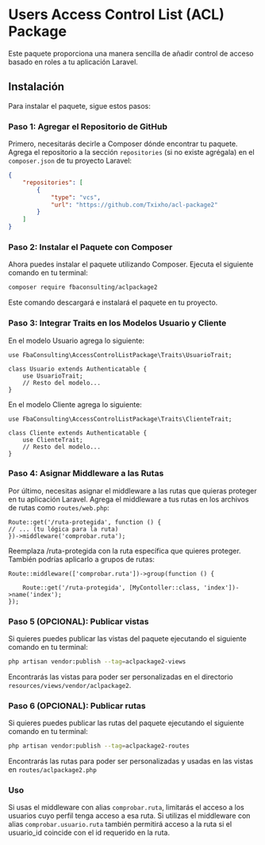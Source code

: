 # Users Access Control List (ACL) Package

Este paquete proporciona una manera sencilla de añadir control de acceso basado en roles a tu aplicación Laravel.

## Instalación

Para instalar el paquete, sigue estos pasos:

### Paso 1: Agregar el Repositorio de GitHub

Primero, necesitarás decirle a Composer dónde encontrar tu paquete. Agrega el repositorio a la sección `repositories` (si no existe agrégala) en el `composer.json` de tu proyecto Laravel:

```json
{
    "repositories": [
        {
            "type": "vcs",
            "url": "https://github.com/Txixho/acl-package2"
        }
    ]
}
```
### Paso 2: Instalar el Paquete con Composer
Ahora puedes instalar el paquete utilizando Composer. Ejecuta el siguiente comando en tu terminal:

```bash
composer require fbaconsulting/aclpackage2
```
Este comando descargará e instalará el paquete en tu proyecto.


### Paso 3: Integrar Traits en los Modelos Usuario y Cliente
En el modelo Usuario agrega lo siguiente:

```
use FbaConsulting\AccessControlListPackage\Traits\UsuarioTrait;

class Usuario extends Authenticatable {
    use UsuarioTrait;
    // Resto del modelo...
}
```
En el modelo Cliente agrega lo siguiente:

```
use FbaConsulting\AccessControlListPackage\Traits\ClienteTrait;

class Cliente extends Authenticatable {
    use ClienteTrait;
    // Resto del modelo...
}
```

### Paso 4: Asignar Middleware a las Rutas
Por último, necesitas asignar el middleware a las rutas que quieras proteger en tu aplicación Laravel. Agrega el middleware a tus rutas en los archivos de rutas como `routes/web.php`:

```
Route::get('/ruta-protegida', function () {
// ... (tu lógica para la ruta)
})->middleware('comprobar.ruta');
```
Reemplaza /ruta-protegida con la ruta específica que quieres proteger.
También podrías aplicarlo a grupos de rutas:

```
Route::middleware(['comprobar.ruta'])->group(function () {

    Route::get('/ruta-protegida', [MyContoller::class, 'index'])->name('index');
});
```
### Paso 5 (OPCIONAL): Publicar vistas
Si quieres puedes publicar las vistas del paquete ejecutando el siguiente comando en tu terminal:

```bash
php artisan vendor:publish --tag=aclpackage2-views
```
Encontrarás las vistas para poder ser personalizadas en el directorio `resources/views/vendor/aclpackage2`.

### Paso 6 (OPCIONAL): Publicar rutas
Si quieres puedes publicar las rutas del paquete ejecutando el siguiente comando en tu terminal:

```bash
php artisan vendor:publish --tag=aclpackage2-routes
```
Encontrarás las rutas para poder ser personalizadas y usadas en las vistas en `routes/aclpackage2.php`

### Uso
Si usas el middleware con alias `comprobar.ruta`, limitarás el acceso a los usuarios cuyo perfil tenga acceso a esa ruta. Si utilizas el middleware con alias `comprobar.usuario.ruta` también permitirá acceso a la ruta si el usuario_id coincide con el id requerido en la ruta.